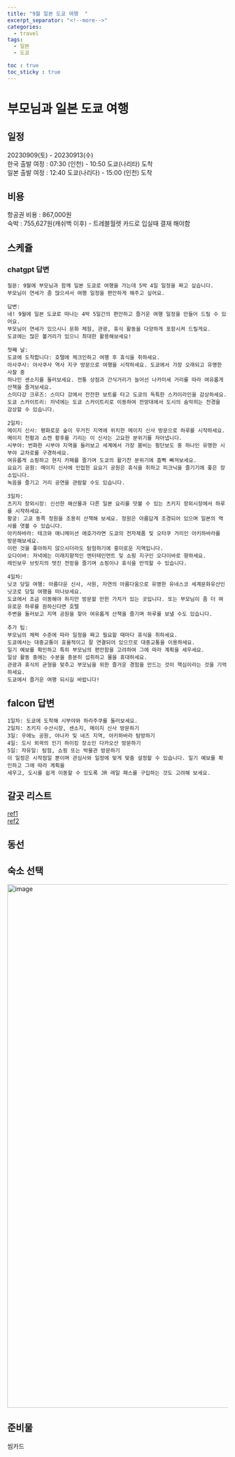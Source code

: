```yaml
---
title: "9월 일본 도쿄 여행  "
excerpt_separator: "<!--more-->"
categories:
  - travel
tags:
  - 일본
  - 도쿄 

toc : true
toc_sticky : true
---
```


# 부모님과 일본 도쿄 여행
## 일정 
20230909(토) - 20230913(수)  
한국 출발 여정 : 07:30 (인천) - 10:50 도쿄(나리타) 도착  
일본 출발 여정 : 12:40 도쿄(나리다) - 15:00 (인천) 도착  

## 비용
항공권 비용 : 867,000원  
숙박 : 755,627원(캐쉬백 이후) - 트레블월렛 카드로 입실때 결재 해야함     

## 스케쥴
### chatgpt 답변

```
질문: 9월에 부모님과 함께 일본 도쿄로 여행을 가는데 5박 4일 일정을 짜고 싶습니다.
부모님이 연세가 좀 많으셔서 여행 일정을 편안하게 해주고 싶어요.

답변:
네! 9월에 일본 도쿄로 떠나는 4박 5일간의 편안하고 즐거운 여행 일정을 만들어 드릴 수 있어요.
부모님이 연세가 있으시니 문화 체험, 관광, 휴식 활동을 다양하게 포함시켜 드릴게요.
도쿄에는 많은 볼거리가 있으니 최대한 활용해보세요!

첫째 날:
도쿄에 도착합니다: 호텔에 체크인하고 여행 후 휴식을 취하세요.
아사쿠사: 아사쿠사 역사 지구 방문으로 여행을 시작하세요. 도쿄에서 가장 오래되고 유명한 사찰 중  
하나인 센소지를 둘러보세요. 전통 상점과 간식거리가 늘어선 나카미세 거리를 따라 여유롭게 산책을 즐겨보세요.  
스미다강 크루즈: 스미다 강에서 잔잔한 보트를 타고 도쿄의 독특한 스카이라인을 감상하세요.  
도쿄 스카이트리: 저녁에는 도쿄 스카이트리로 이동하여 전망대에서 도시의 숨막히는 전경을 감상할 수 있습니다.  

2일차:
메이지 신사: 평화로운 숲이 우거진 지역에 위치한 메이지 신사 방문으로 하루를 시작하세요.
메이지 천황과 쇼켄 황후를 기리는 이 신사는 고요한 분위기를 자아냅니다.  
시부야: 번화한 시부야 지역을 둘러보고 세계에서 가장 붐비는 횡단보도 중 하나인 유명한 시부야 교차로를 구경하세요.
여유롭게 쇼핑하고 현지 카페를 즐기며 도쿄의 활기찬 분위기에 흠뻑 빠져보세요.  
요요기 공원: 메이지 신사에 인접한 요요기 공원은 휴식을 취하고 피크닉을 즐기기에 좋은 장소입니다.
녹음을 즐기고 거리 공연을 관람할 수도 있습니다.

3일차:
츠키지 장외시장: 신선한 해산물과 다른 일본 요리를 맛볼 수 있는 츠키지 장외시장에서 하루를 시작하세요.  
황궁: 고쿄 동쪽 정원을 조용히 산책해 보세요. 정원은 아름답게 조경되어 있으며 일본의 역사를 엿볼 수 있습니다.  
아키하바라: 테크와 애니메이션 애호가라면 도쿄의 전자제품 및 오타쿠 거리인 아키하바라를 방문해보세요.  
이런 것을 좋아하지 않으시더라도 탐험하기에 흥미로운 지역입니다.  
오다이바: 저녁에는 미래지향적인 엔터테인먼트 및 쇼핑 지구인 오다이바로 향하세요.  
레인보우 브릿지의 멋진 전망을 즐기며 쇼핑이나 휴식을 만끽할 수 있습니다.  

4일차:
닛코 당일 여행: 아름다운 신사, 사원, 자연의 아름다움으로 유명한 유네스코 세계문화유산인 닛코로 당일 여행을 떠나보세요.
도쿄에서 조금 이동해야 하지만 방문할 만한 가치가 있는 곳입니다. 또는 부모님이 좀 더 여유로운 하루를 원하신다면 호텔
주변을 둘러보고 지역 공원을 찾아 여유롭게 산책을 즐기며 하루를 보낼 수도 있습니다.  

추가 팁:
부모님의 체력 수준에 따라 일정을 짜고 필요할 때마다 휴식을 취하세요.  
도쿄에서는 대중교통이 효율적이고 잘 연결되어 있으므로 대중교통을 이용하세요.  
일기 예보를 확인하고 특히 부모님의 편안함을 고려하여 그에 따라 계획을 세우세요.  
일상 활동 중에는 수분을 충분히 섭취하고 물을 휴대하세요.  
관광과 휴식의 균형을 맞추고 부모님을 위한 즐거운 경험을 만드는 것이 핵심이라는 것을 기억하세요.
도쿄에서 즐거운 여행 되시길 바랍니다!
```
## falcon 답변
```
1일차: 도쿄에 도착해 시부야와 하라주쿠를 둘러보세요.  
2일차: 츠키지 수산시장, 센소지, 메이지 신사 방문하기  
3일: 우에노 공원, 야나카 및 네즈 지역, 아키하바라 탐방하기  
4일: 도시 외곽의 인기 하이킹 장소인 다카오산 방문하기  
5일: 자유일: 탐험, 쇼핑 또는 박물관 방문하기  
이 일정은 시작점일 뿐이며 관심사와 일정에 맞게 맞춤 설정할 수 있습니다. 일기 예보를 확인하고 그에 따라 계획을
세우고, 도시를 쉽게 이동할 수 있도록 JR 레일 패스를 구입하는 것도 고려해 보세요.  
```

## 갈곳 리스트    
[ref1](https://m.blog.naver.com/withjoy79/221314849545)    
[ref2](https://www.funliday.com/posts/2023-korea-to-japan-tokyo-top-13-places/)   

## 동선   
## 숙소 선택   
<img width="1196" alt="image" src="https://github.com/younlea/younlea.github.io/assets/1435846/3c2c151c-bfbc-4033-98dd-93eea18411ca">
   
## 준비물   
씸카드   

